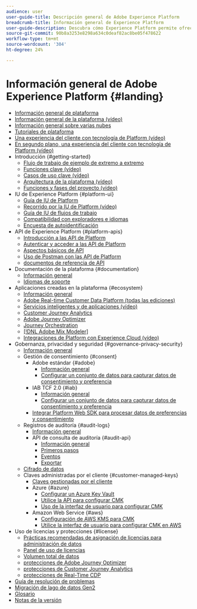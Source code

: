 ```yaml
---
audience: user
user-guide-title: Descripción general de Adobe Experience Platform
breadcrumb-title: Información general de Experience Platform
user-guide-description: Descubra cómo Experience Platform permite ofrecer experiencias personalizadas a sus clientes en tiempo real con guías, documentación y tutoriales.
source-git-commit: 90b8a3253e8298a634c0deaf82ac8be05f478622
workflow-type: tm+mt
source-wordcount: '304'
ht-degree: 24%

---
```



# Información general de Adobe Experience Platform {#landing}

* [Información general de plataforma](home.md)
* [Información general de la plataforma (vídeo)](video/platform-overview.md)
* [Información general sobre varias nubes](multi-cloud.md)
* [Tutoriales de plataforma](https://experienceleague.adobe.com/docs/platform-learn/tutorials/overview.html)
* [Una experiencia del cliente con tecnología de Platform (vídeo)](video/customer-experience.md)
* [En segundo plano, una experiencia del cliente con tecnología de Platform (vídeo)](video/customer-experience-bts.md)
* Introducción {#getting-started}
   * [Flujo de trabajo de ejemplo de extremo a extremo](end-to-end-tutorial.md)
   * [Funciones clave (vídeo)](video/key-capabilities.md)
   * [Casos de uso clave (vídeo)](video/platform-use-cases.md)
   * [Arquitectura de la plataforma (vídeo)](video/platform-architecture.md)
   * [Funciones y fases del proyecto (vídeo)](video/roles-project-phases.md)
* IU de Experience Platform {#platform-ui}
   * [Guía de IU de Platform](ui-guide.md)
   * [Recorrido por la IU de Platform (vídeo)](video/platform-ui.md)
   * [Guía de IU de flujos de trabajo](workflows.md)
   * [Compatibilidad con exploradores e idiomas](browser-language-support.md)
   * [Encuesta de autoidentificación](self-identification.md)
* API de Experience Platform {#platform-apis}
   * [Introducción a las API de Platform](api-guide.md)
   * [Autenticar y acceder a las API de Platform](api-authentication.md)
   * [Aspectos básicos de API](api-fundamentals.md)
   * [Uso de Postman con las API de Platform](postman.md)
   * [documentos de referencia de API](https://www.adobe.com/go/platform-api-reference-en)
* Documentación de la plataforma {#documentation}
   * [Información general](documentation/overview.md)
   * [Idiomas de soporte](documentation/language-support.md)
* Aplicaciones creadas en la plataforma {#ecosystem}
   * [Información general](application-services.md)
   * [Adobe Real-time Customer Data Platform (todas las ediciones)](https://experienceleague.adobe.com/docs/real-time-customer-data-platform.html)
   * [Servicios inteligentes y de aplicaciones (vídeo)](video/application-intelligent-services.md)
   * [Customer Journey Analytics](https://experienceleague.adobe.com/docs/customer-journey-analytics.html?lang=es)
   * [Adobe Journey Optimizer](https://experienceleague.adobe.com/docs/journey-optimizer.html?lang=es)
   * [Journey Orchestration](https://experienceleague.adobe.com/docs/journey-orchestration.html)
   * [[!DNL Adobe Mix Modeler]](https://experienceleague.adobe.com/docs/mix-modeler.html)
   * [Integraciones de Platform con Experience Cloud (vídeo)](video/experience-cloud-integrations.md)
* Gobernanza, privacidad y seguridad {#governance-privacy-security}
   * [Información general](./governance-privacy-security/overview.md)
   * Gestión de consentimiento {#consent}
      * Adobe estándar {#adobe}
         * [Información general](./governance-privacy-security/consent/adobe/overview.md)
         * [Configurar un conjunto de datos para capturar datos de consentimiento y preferencia](./governance-privacy-security/consent/adobe/dataset.md)
      * IAB TCF 2.0 {#iab}
         * [Información general](./governance-privacy-security/consent/iab/overview.md)
         * [Configurar un conjunto de datos para capturar datos de consentimiento y preferencia](./governance-privacy-security/consent/iab/dataset.md)
      * [Integrar Platform Web SDK para procesar datos de preferencias y consentimiento](./governance-privacy-security/consent/sdk.md)
   * Registros de auditoría {#audit-logs}
      * [Información general](./governance-privacy-security/audit-logs/overview.md)
      * API de consulta de auditoría {#audit-api}
         * [Información general](./governance-privacy-security/audit-logs/api/overview.md)
         * [Primeros pasos](./governance-privacy-security/audit-logs/api/getting-started.md)
         * [Eventos](./governance-privacy-security/audit-logs/api/events.md)
         * [Exportar](./governance-privacy-security/audit-logs/api/export.md)
   * [Cifrado de datos](./governance-privacy-security/encryption.md)
   * Claves administradas por el cliente {#customer-managed-keys}
      * [Claves gestionadas por el cliente](./governance-privacy-security/customer-managed-keys/overview.md)
      * Azure {#azure}
         * [Configurar un Azure Key Vault](./governance-privacy-security/customer-managed-keys/azure/azure-key-vault-config.md)
         * [Utilice la API para configurar CMK](./governance-privacy-security/customer-managed-keys/azure/api-set-up.md)
         * [Uso de la interfaz de usuario para configurar CMK](./governance-privacy-security/customer-managed-keys/azure/ui-set-up.md)
      * Amazon Web Service {#aws}
         * [Configuración de AWS KMS para CMK](./governance-privacy-security/customer-managed-keys/aws/configure-kms.md)
         * [Utilice la interfaz de usuario para configurar CMK en AWS](./governance-privacy-security/customer-managed-keys/aws/ui-set-up.md)
* Uso de licencias y protecciones {#license}
   * [Prácticas recomendadas de asignación de licencias para administración de datos](./license-usage-and-guardrails/data-management-best-practices.md)
   * [Panel de uso de licencias](./license-usage-and-guardrails/license-usage-dashboard.md)
   * [Volumen total de datos](./license-usage-and-guardrails/total-data-volume.md)
   * [protecciones de Adobe Journey Optimizer](https://experienceleague.adobe.com/docs/journey-optimizer/using/get-started/guardrails.html)
   * [protecciones de Customer Journey Analytics](https://experienceleague.adobe.com/docs/analytics-platform/using/cja-admin/guardrails.html)
   * [protecciones de Real-Time CDP](https://experienceleague.adobe.com/docs/experience-platform/rtcdp/guardrails/overview.html)
* [Guía de resolución de problemas](troubleshooting.md)
* [Migración de lago de datos Gen2](adls2-gen2-migration.md)
* [Glosario](glossary.md)
* [Notas de la versión](https://experienceleague.adobe.com/es/docs/experience-platform/release-notes/latest)
